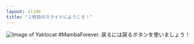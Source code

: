 ```yaml
---
layout: slide
title: "２枚目のスライドにようこそ！"
---
```

![Image of Yaktocat](https://octodex.github.com/images/yaktocat.png)
#MambaForever.
戻るには戻るボタンを使いましょう！
